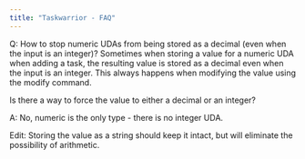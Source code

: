 ```yaml
---
title: "Taskwarrior - FAQ"
---
```


Q: How to stop numeric UDAs from being stored as a decimal (even when the input is an integer)?
Sometimes when storing a value for a numeric UDA when adding a task, the resulting value is stored as a decimal even when the input is an integer. This always happens when modifying the value using the modify command.

Is there a way to force the value to either a decimal or an integer?

A: No, numeric is the only type - there is no integer UDA.

Edit: Storing the value as a string should keep it intact, but will eliminate the possibility of arithmetic.


